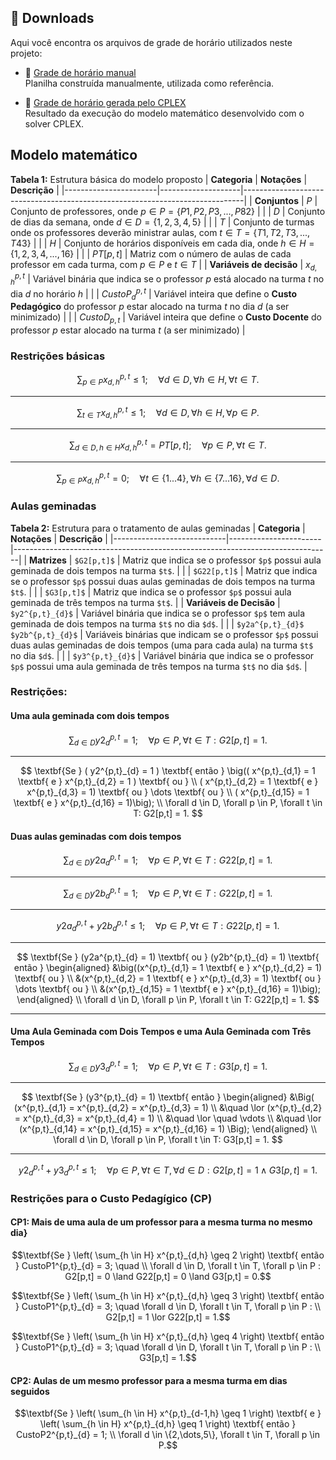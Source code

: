 ## 📂 Downloads

Aqui você encontra os arquivos de grade de horário utilizados neste projeto:

- 📘 [Grade de horário manual](Planilhas/grade_por_turma.xlsx)  
  Planilha construída manualmente, utilizada como referência.

- 📗 [Grade de horário gerada pelo CPLEX](Planilhas/grade_por_turma_CPLEX.xlsx)  
  Resultado da execução do modelo matemático desenvolvido com o solver CPLEX.

## Modelo matemático

**Tabela 1:** Estrutura básica do modelo proposto
| **Categoria**         | **Notações**       | **Descrição**                                                                 |
|-----------------------|--------------------|------------------------------------------------------------------------------|
| **Conjuntos**         | $P$              | Conjunto de professores, onde $p \in P = \{P1, P2, P3,...,P82\}$          |
|                       | $D$              | Conjunto de dias da semana, onde $d \in D = \{1, 2, 3, 4, 5\}$            |
|                       | $T$              | Conjunto de turmas onde os professores deverão ministrar aulas, com $t \in T = \{T1, T2, T3,..., T43\}$ |
|                       | $H$              | Conjunto de horários disponíveis em cada dia, onde $h \in H = \{1, 2, 3, 4,..., 16\}$ |
|                       | $PT[p,t]$        | Matriz com o número de aulas de cada professor em cada turma, com $p \in P$ e $t \in T$ |
| **Variáveis de decisão** | $x^{p,t}_{d,h}$  | Variável binária que indica se o professor $p$ está alocado na turma $t$ no dia $d$ no horário $h$ |
|                       | $CustoP^{p,t}_{d}$ | Variável inteira que define o **Custo Pedagógico** do professor $p$ estar alocado na turma $t$ no dia $d$ (a ser minimizado) |
|                       | $CustoD_{p,t}$   | Variável inteira que define o **Custo Docente** do professor $p$ estar alocado na turma $t$ (a ser minimizado) |


### Restrições básicas

$$
\sum_{p \in P} x^{p,t}_{d,h} \leq 1; \quad \forall d \in D, \forall h \in H, \forall t \in T.  
$$

---

$$
\sum_{t \in T} x^{p,t}_{d,h} \leq 1; \quad \forall d \in D, \forall h \in H, \forall p \in P.
$$

---

$$\sum_{d \in D, h \in H} x^{p,t}_{d,h} = PT[p,t]; \quad \forall p \in P, \forall t \in T.$$

---

$$\sum_{p \in P} x^{p,t}_{d,h} = 0; \quad \forall t \in \{1...4\}, \forall h \in \{7...16\}, \forall d \in D.$$

### Aulas geminadas


**Tabela 2:** Estrutura para o tratamento de aulas geminadas
| **Categoria**              | **Notações**          | **Descrição**                                                                 |
|----------------------------|-----------------------|-------------------------------------------------------------------------------|
| **Matrizes**               | `$G2[p,t]$`           | Matriz que indica se o professor `$p$` possui aula geminada de dois tempos na turma `$t$`. |
|                            | `$G22[p,t]$`          | Matriz que indica se o professor `$p$` possui duas aulas geminadas de dois tempos na turma `$t$`. |
|                            | `$G3[p,t]$`           | Matriz que indica se o professor `$p$` possui aula geminada de três tempos na turma `$t$`. |
| **Variáveis de Decisão**    | `$y2^{p,t}_{d}$`      | Variável binária que indica se o professor `$p$` tem aula geminada de dois tempos na turma `$t$` no dia `$d$`. |
|                            | `$y2a^{p,t}_{d}$`<br>`$y2b^{p,t}_{d}$` | Variáveis binárias que indicam se o professor `$p$` possui duas aulas geminadas de dois tempos (uma para cada aula) na turma `$t$` no dia `$d$`. |
|                            | `$y3^{p,t}_{d}$`      | Variável binária que indica se o professor `$p$` possui uma aula geminada de três tempos na turma `$t$` no dia `$d$`. |

### Restrições:

#### Uma aula geminada com dois tempos

$$\sum_{d \in D} y2^{p,t}_{d} = 1; \quad \forall p \in P, \forall t \in T: G2[p,t]=1.$$

---

$$
\textbf{Se } ( y2^{p,t}_{d} = 1 ) \textbf{ então } \big(( x^{p,t}_{d,1} = 1 \textbf{ e } x^{p,t}_{d,2} = 1 ) \textbf{ ou } \\ 
( x^{p,t}_{d,2} = 1 \textbf{ e } x^{p,t}_{d,3} = 1) \textbf{ ou } \dots \textbf{ ou } \\ 
( x^{p,t}_{d,15} = 1 \textbf{ e } x^{p,t}_{d,16} = 1)\big); \\ 
\forall d \in D, \forall p \in P, \forall t \in T: G2[p,t] = 1.
$$

#### Duas aulas geminadas com dois tempos

$$\sum_{d \in D} y2a^{p,t}_{d} = 1; \quad \forall p \in P, \forall t \in T : G22[p,t]=1.$$

---

$$\sum_{d \in D} y2b^{p,t}_{d} = 1; \quad \forall p \in P, \forall t \in T : G22[p,t]=1.$$

---

$$y2a^{p,t}_{d} + y2b^{p,t}_{d} \leq 1; \quad \forall p \in P, \forall t \in T: G22[p,t]=1.$$

---

$$
\textbf{Se } (y2a^{p,t}_{d} = 1) \textbf{ ou } (y2b^{p,t}_{d} = 1) \textbf{ então } 
\begin{aligned}
&\big((x^{p,t}_{d,1} = 1 \textbf{ e } x^{p,t}_{d,2} = 1) \textbf{ ou } \\
&(x^{p,t}_{d,2} = 1 \textbf{ e } x^{p,t}_{d,3} = 1) \textbf{ ou } \dots \textbf{ ou } \\
&(x^{p,t}_{d,15} = 1 \textbf{ e } x^{p,t}_{d,16} = 1)\big);
\end{aligned}
\\ \forall d \in D, \forall p \in P, \forall t \in T: G22[p,t] = 1.
$$

---

#### Uma Aula Geminada com Dois Tempos e uma Aula Geminada com Três Tempos

$$\sum_{d \in D} y3^{p,t}_{d} = 1; \quad \forall p \in P, \forall t \in T : G3[p,t]=1.$$

---

$$
\textbf{Se } (y3^{p,t}_{d} = 1) \textbf{ então }
\begin{aligned}
&\Big(
  (x^{p,t}_{d,1} = x^{p,t}_{d,2} = x^{p,t}_{d,3} = 1) \\
&\quad \lor (x^{p,t}_{d,2} = x^{p,t}_{d,3} = x^{p,t}_{d,4} = 1) \\
&\quad \lor \quad \vdots \\
&\quad \lor (x^{p,t}_{d,14} = x^{p,t}_{d,15} = x^{p,t}_{d,16} = 1)
\Big);
\end{aligned}
\\ \forall d \in D, \forall p \in P, \forall t \in T: G3[p,t] = 1.
$$

---

$$y2^{p,t}_{d} + y3^{p,t}_{d} \leq 1; \quad \forall p \in P, \forall t \in T, \forall d \in D: G2[p,t]=1 \land G3[p,t]=1.$$

### Restrições para o Custo Pedagígico (CP)

#### CP1: Mais de uma aula de um professor para a mesma turma no mesmo dia}


$$\textbf{Se } \left( \sum_{h \in H} x^{p,t}_{d,h} \geq 2 \right) \textbf{ então } CustoP1^{p,t}_{d} = 3; \quad \\ \forall d \in D, \forall t \in T, \forall p \in P : G2[p,t] = 0 \land G22[p,t] = 0 \land G3[p,t] = 0.$$

$$\textbf{Se } \left( \sum_{h \in H} x^{p,t}_{d,h} \geq 3 \right) \textbf{ então } CustoP1^{p,t}_{d} = 3; \quad \forall d \in D, \forall t \in T, \forall p \in P : \\
G2[p,t] = 1 \lor G22[p,t] = 1.$$

$$\textbf{Se } \left( \sum_{h \in H} x^{p,t}_{d,h} \geq 4 \right) \textbf{ então } CustoP1^{p,t}_{d} = 3; \quad \forall d \in D, \forall t \in T, \forall p \in P : \\
G3[p,t] = 1.$$

#### CP2: Aulas de um mesmo professor para a mesma turma em dias seguidos

$$\textbf{Se } 
\left( \sum_{h \in H} x^{p,t}_{d-1,h} \geq 1 \right) 
\textbf{ e } 
\left( \sum_{h \in H} x^{p,t}_{d,h} \geq 1 \right) 
\textbf{ então } 
CustoP2^{p,t}_{d} = 1; \\
\forall d \in \{2,\dots,5\}, \forall t \in T, \forall p \in P.$$






